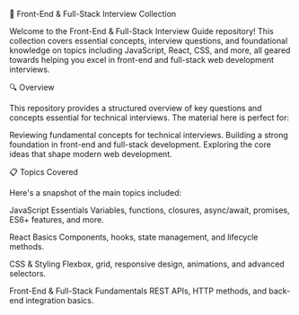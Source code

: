 📘 Front-End & Full-Stack Interview Collection

Welcome to the Front-End & Full-Stack Interview Guide repository! This collection covers essential concepts, interview questions, and foundational knowledge on topics including JavaScript, React, CSS, and more, all geared towards helping you excel in front-end and full-stack web development interviews.

🔍 Overview

This repository provides a structured overview of key questions and concepts essential for technical interviews. The material here is perfect for:

Reviewing fundamental concepts for technical interviews.
Building a strong foundation in front-end and full-stack development.
Exploring the core ideas that shape modern web development.

📋 Topics Covered

Here's a snapshot of the main topics included:

JavaScript Essentials
Variables, functions, closures, async/await, promises, ES6+ features, and more.

React Basics
Components, hooks, state management, and lifecycle methods.

CSS & Styling
Flexbox, grid, responsive design, animations, and advanced selectors.

Front-End & Full-Stack Fundamentals
REST APIs, HTTP methods, and back-end integration basics.
